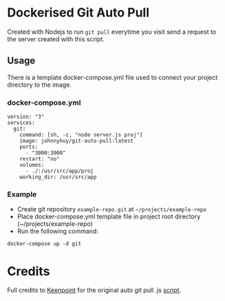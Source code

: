 # Dockerised Git Auto Pull
Created with Nodejs to run `git pull` everytime you visit send a request to the server created with this script.

## Usage
There is a template docker-compose.yml file used to connect your project directory to the image.

### docker-compose.yml
```
version: "3"
services:
  git:
    command: [sh, -c, "node server.js proj"]
    image: johnnyhuy/git-auto-pull:latest
    ports:
      - "3000:3000"
    restart: "no"
    volumes:
      - ./:/usr/src/app/proj
    working_dir: /usr/src/app
```

### Example
- Create git repository `example-repo.git` at `~/projects/example-repo`
- Place docker-compose.yml template file in project root directory (~/projects/example-repo)
- Run the following command:
```
docker-compose up -d git
```

# Credits
Full credits to [Keenpoint](https://github.com/Keenpoint) for the original auto git pull .js [script](https://github.com/Keenpoint/git-auto-pull). 

